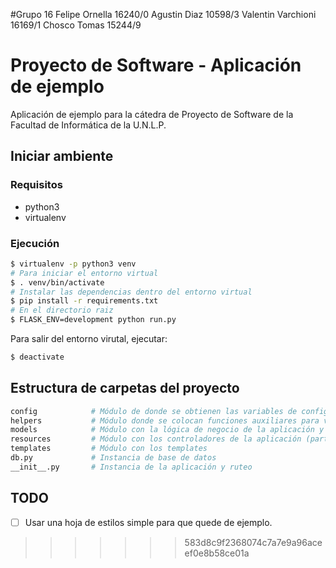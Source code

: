 #Grupo 16
Felipe Ornella 16240/0
Agustin Diaz 10598/3
Valentin Varchioni 16169/1
Chosco Tomas 15244/9


# Proyecto de Software - Aplicación de ejemplo

Aplicación de ejemplo para la cátedra de Proyecto de Software de la Facultad de Informática de la U.N.L.P.

## Iniciar ambiente

### Requisitos

- python3
- virtualenv

### Ejecución

```bash
$ virtualenv -p python3 venv
# Para iniciar el entorno virtual
$ . venv/bin/activate
# Instalar las dependencias dentro del entorno virtual
$ pip install -r requirements.txt
# En el directorio raiz
$ FLASK_ENV=development python run.py
```

Para salir del entorno virutal, ejecutar:

```bash
$ deactivate
```

## Estructura de carpetas del proyecto

```bash
config            # Módulo de donde se obtienen las variables de configuración
helpers           # Módulo donde se colocan funciones auxiliares para varias partes del código
models            # Módulo con la lógica de negocio de la aplicación y la conexión a la base de datos
resources         # Módulo con los controladores de la aplicación (parte web)
templates         # Módulo con los templates
db.py             # Instancia de base de datos
__init__.py       # Instancia de la aplicación y ruteo
```

## TODO

- [ ] Usar una hoja de estilos simple para que quede de ejemplo.
>>>>>>> 583d8c9f2368074c7a7e9a96aceef0e8b58ce01a
